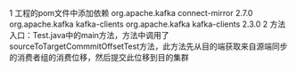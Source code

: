 1 工程的pom文件中添加依赖
<dependency>
	<groupId>org.apache.kafka</groupId>
	<artifactId>connect-mirror</artifactId>
	<version>2.7.0</version>
	<exclusions>
		<exclusion>
			<groupId>org.apache.kafka</groupId>
			<artifactId>kafka-clients</artifactId>
		</exclusion>
	</exclusions>
</dependency>
<dependency>
	<groupId>org.apache.kafka</groupId>
	<artifactId>kafka-clients</artifactId>
	<version>2.3.0</version>
</dependency>
2 方法入口：Test.java中的main方法，方法中调用了sourceToTargetCommmitOffsetTest方法，此方法先从目的端获取来自源端同步的消费者组的消费位移，然后提交此位移到目的集群
